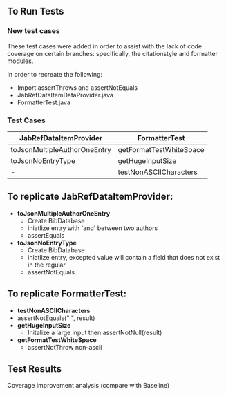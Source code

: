 ## To Run Tests

### New test cases
These test cases were added in order to assist with the lack of code coverage on certain branches: specifically, the citationstyle and formatter modules.

In order to recreate the following: 
- Import assertThrows and assertNotEquals
- JabRefDataItemDataProvider.java
- FormatterTest.java

### Test Cases

JabRefDataItemProvider             | FormatterTest
----------------------------------|---------------------------
| toJsonMultipleAuthorOneEntry       | getFormatTestWhiteSpace |
| toJsonNoEntryType                  | getHugeInputSize |
| -                                 | testNonASCIICharacters |


## To replicate JabRefDataItemProvider: 
- **toJsonMultipleAuthorOneEntry**
  - Create BibDatabase
  - iniatlize entry with 'and' between two authors
  - assertEquals
- **toJsonNoEntryType**
  - Create BibDatabase
  - iniatlize entry, excepted value will contain a field that does not exist in the regular
  - assertNotEquals

## To replicate FormatterTest: 
-  **testNonASCIICharacters**
  - assertNotEquals(" ", result) 
- **getHugeInputSize**
  - Initalize a large input then assertNotNull(result)
- **getFormatTestWhiteSpace**
  - assertNotThrow non-ascii

## Test Results

Coverage improvement analysis (compare with Baseline)
